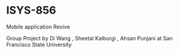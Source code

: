 # ISYS-856
Mobile application Revive

Group Project
by Di Wang , Sheetal Kalburgi , Ahsan Punjani
at San Francisco State University
